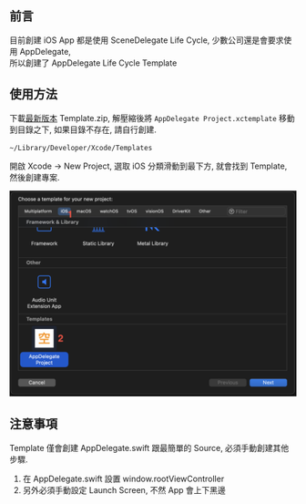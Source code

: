 ## 前言

目前創建 iOS App 都是使用 SceneDelegate Life Cycle, 少數公司還是會要求使用 AppDelegate,  
所以創建了 AppDelegate Life Cycle Template

## 使用方法

下載[最新版本][L1] Template.zip, 解壓縮後將 `AppDelegate Project.xctemplate` 移動到目錄之下, 如果目錄不存在, 請自行創建.

```
~/Library/Developer/Xcode/Templates
```

開啟 Xcode -> New Project, 選取 iOS 分類滑動到最下方, 就會找到 Template, 然後創建專案.

![](images/1.png)

## 注意事項

Template 僅會創建 AppDelegate.swift 跟最簡單的 Source, 必須手動創建其他步驟.

1. 在 AppDelegate.swift 設置 window.rootViewController  
2. 另外必須手動設定 Launch Screen, 不然 App 會上下黑邊


[L1]: https://github.com/shinrenpan/AppDelegate-Template/releases/latest/
[L2]: https://github.com/shinrenpan/Note/discussions?discussions_q=is%3Aopen+label%3AXcode
[L3]: https://github.com/shinrenpan/Note/discussions/24
